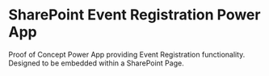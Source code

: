 # SharePoint Event Registration Power App
Proof of Concept Power App providing Event Registration functionality. Designed to be embedded within a SharePoint Page.
